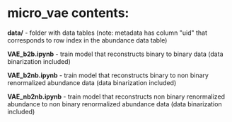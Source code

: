 # micro_vae contents:

**data/** - folder with data tables (note: metadata has column "uid" that corresponds to row index in the abundance data table)

**VAE_b2b.ipynb** - train model that reconstructs binary to binary data (data binarization included)

**VAE_b2nb.ipynb** - train model that reconstructs binary to non binary renormalized abundance data (data binarization included)

**VAE_nb2nb.ipynb** - train model that reconstructs non binary renormalized abundance to non binary renormalized abundance data (data binarization included)
